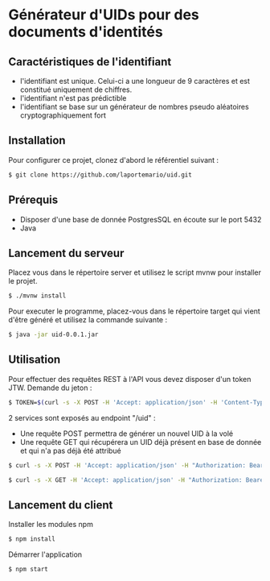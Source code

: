 # Générateur d'UIDs pour des documents d'identités

## Caractéristiques de l'identifiant
- l'identifiant est unique. Celui-ci a une longueur de 9 caractères et est constitué uniquement de chiffres.
- l'identifiant n'est pas prédictible
- l'identifiant se base sur un générateur de nombres pseudo aléatoires cryptographiquement fort

## Installation
Pour configurer ce projet, clonez d'abord le référentiel suivant :
```bash
$ git clone https://github.com/laportemario/uid.git
```

## Prérequis
- Disposer d'une base de donnée PostgresSQL en écoute sur le port 5432
- Java 


## Lancement du serveur

Placez vous dans le répertoire server et utilisez le script mvnw pour installer le projet.
```bash
$ ./mvnw install
```

Pour executer le programme, placez-vous dans le répertoire target qui vient d'être généré et utilisez la commande suivante :
```bash
$ java -jar uid-0.0.1.jar
```

## Utilisation
Pour effectuer des requêtes REST à l'API vous devez disposer d'un token JTW.
Demande du jeton : 
```bash
$ TOKEN=$(curl -s -X POST -H 'Accept: application/json' -H 'Content-Type: application/json' --data '{"username":"mario","password":"metroscope"}' localhost:8080/authenticate | sed -n 's|.*"token":"\([^"]*\)".*|\1|p')
```

2 services sont exposés au endpoint "/uid" :
- Une requête POST permettra de générer un nouvel UID à la volé
- Une requête GET qui récupérera un UID déjà présent en base de donnée et qui n'a pas déjà été attribué

```bash
$ curl -s -X POST -H 'Accept: application/json' -H "Authorization: Bearer $TOKEN" http://localhost:8080/uid
```
```bash
$ curl -s -X GET -H 'Accept: application/json' -H "Authorization: Bearer $TOKEN" http://localhost:8080/uid
```

## Lancement du client

Installer les modules npm
```bash
$ npm install
```

Démarrer l'application
```bash
$ npm start
```

